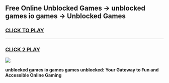 
## Free Online Unblocked Games → unblocked games io games → Unblocked Games
<h3>
<a href="https://premium.freeplayer.one?title=unblocked_games_io_games&ref=21F">CLICK TO PLAY</a></h3>
<hr>

<h3>
<a href="https://premium.freeplayer.one?title=unblocked_games_io_games&ref=21F">CLICK 2 PLAY</a>
  
</h3>

<a href="https://premium.freeplayer.one?title=unblocked_games_io_games&ref=21F/"><img src="https://clearcache.store/games.png"></a>


**unblocked games io games games unblocked: Your Gateway to Fun and Accessible Online Gaming**

